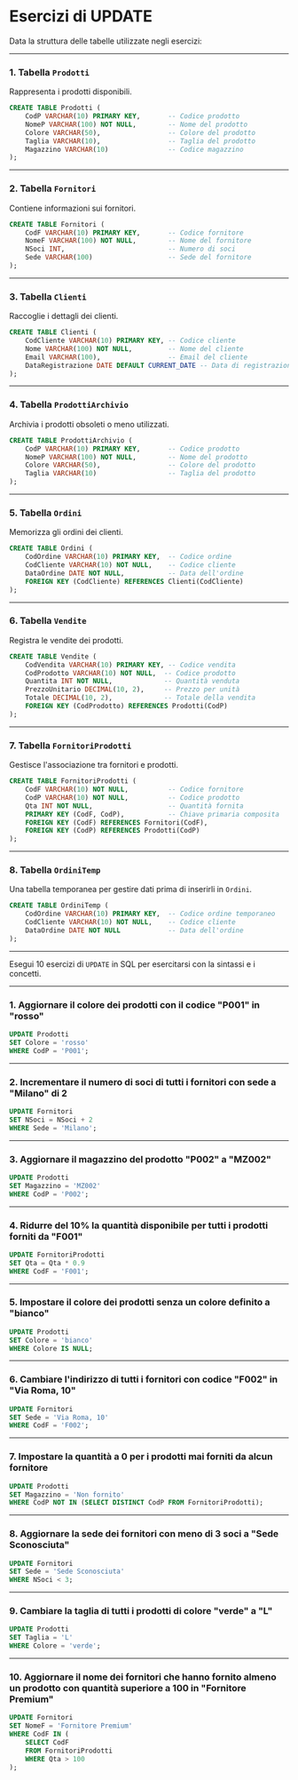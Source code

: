 # Esercizi di UPDATE

Data la struttura delle tabelle utilizzate negli esercizi:

---

### **1. Tabella `Prodotti`**
Rappresenta i prodotti disponibili.

```sql
CREATE TABLE Prodotti (
    CodP VARCHAR(10) PRIMARY KEY,       -- Codice prodotto
    NomeP VARCHAR(100) NOT NULL,        -- Nome del prodotto
    Colore VARCHAR(50),                 -- Colore del prodotto
    Taglia VARCHAR(10),                 -- Taglia del prodotto
    Magazzino VARCHAR(10)               -- Codice magazzino
);
```

---

### **2. Tabella `Fornitori`**
Contiene informazioni sui fornitori.

```sql
CREATE TABLE Fornitori (
    CodF VARCHAR(10) PRIMARY KEY,       -- Codice fornitore
    NomeF VARCHAR(100) NOT NULL,        -- Nome del fornitore
    NSoci INT,                          -- Numero di soci
    Sede VARCHAR(100)                   -- Sede del fornitore
);
```

---

### **3. Tabella `Clienti`**
Raccoglie i dettagli dei clienti.

```sql
CREATE TABLE Clienti (
    CodCliente VARCHAR(10) PRIMARY KEY, -- Codice cliente
    Nome VARCHAR(100) NOT NULL,         -- Nome del cliente
    Email VARCHAR(100),                 -- Email del cliente
    DataRegistrazione DATE DEFAULT CURRENT_DATE -- Data di registrazione
);
```

---

### **4. Tabella `ProdottiArchivio`**
Archivia i prodotti obsoleti o meno utilizzati.

```sql
CREATE TABLE ProdottiArchivio (
    CodP VARCHAR(10) PRIMARY KEY,       -- Codice prodotto
    NomeP VARCHAR(100) NOT NULL,        -- Nome del prodotto
    Colore VARCHAR(50),                 -- Colore del prodotto
    Taglia VARCHAR(10)                  -- Taglia del prodotto
);
```

---

### **5. Tabella `Ordini`**
Memorizza gli ordini dei clienti.

```sql
CREATE TABLE Ordini (
    CodOrdine VARCHAR(10) PRIMARY KEY,  -- Codice ordine
    CodCliente VARCHAR(10) NOT NULL,    -- Codice cliente
    DataOrdine DATE NOT NULL,           -- Data dell'ordine
    FOREIGN KEY (CodCliente) REFERENCES Clienti(CodCliente)
);
```

---

### **6. Tabella `Vendite`**
Registra le vendite dei prodotti.

```sql
CREATE TABLE Vendite (
    CodVendita VARCHAR(10) PRIMARY KEY, -- Codice vendita
    CodProdotto VARCHAR(10) NOT NULL,  -- Codice prodotto
    Quantita INT NOT NULL,             -- Quantità venduta
    PrezzoUnitario DECIMAL(10, 2),     -- Prezzo per unità
    Totale DECIMAL(10, 2),             -- Totale della vendita
    FOREIGN KEY (CodProdotto) REFERENCES Prodotti(CodP)
);
```

---

### **7. Tabella `FornitoriProdotti`**
Gestisce l'associazione tra fornitori e prodotti.

```sql
CREATE TABLE FornitoriProdotti (
    CodF VARCHAR(10) NOT NULL,          -- Codice fornitore
    CodP VARCHAR(10) NOT NULL,          -- Codice prodotto
    Qta INT NOT NULL,                   -- Quantità fornita
    PRIMARY KEY (CodF, CodP),           -- Chiave primaria composita
    FOREIGN KEY (CodF) REFERENCES Fornitori(CodF),
    FOREIGN KEY (CodP) REFERENCES Prodotti(CodP)
);
```

---

### **8. Tabella `OrdiniTemp`**
Una tabella temporanea per gestire dati prima di inserirli in `Ordini`.

```sql
CREATE TABLE OrdiniTemp (
    CodOrdine VARCHAR(10) PRIMARY KEY,  -- Codice ordine temporaneo
    CodCliente VARCHAR(10) NOT NULL,    -- Codice cliente
    DataOrdine DATE NOT NULL            -- Data dell'ordine
);
```

---

Esegui 10 esercizi di `UPDATE` in SQL per esercitarsi con la sintassi e i concetti. 

---

### **1. Aggiornare il colore dei prodotti con il codice "P001" in "rosso"**
```sql
UPDATE Prodotti
SET Colore = 'rosso'
WHERE CodP = 'P001';
```

---

### **2. Incrementare il numero di soci di tutti i fornitori con sede a "Milano" di 2**
```sql
UPDATE Fornitori
SET NSoci = NSoci + 2
WHERE Sede = 'Milano';
```

---

### **3. Aggiornare il magazzino del prodotto "P002" a "MZ002"**
```sql
UPDATE Prodotti
SET Magazzino = 'MZ002'
WHERE CodP = 'P002';
```

---

### **4. Ridurre del 10% la quantità disponibile per tutti i prodotti forniti da "F001"**
```sql
UPDATE FornitoriProdotti
SET Qta = Qta * 0.9
WHERE CodF = 'F001';
```

---

### **5. Impostare il colore dei prodotti senza un colore definito a "bianco"**
```sql
UPDATE Prodotti
SET Colore = 'bianco'
WHERE Colore IS NULL;
```

---

### **6. Cambiare l'indirizzo di tutti i fornitori con codice "F002" in "Via Roma, 10"**
```sql
UPDATE Fornitori
SET Sede = 'Via Roma, 10'
WHERE CodF = 'F002';
```

---

### **7. Impostare la quantità a 0 per i prodotti mai forniti da alcun fornitore**
```sql
UPDATE Prodotti
SET Magazzino = 'Non fornito'
WHERE CodP NOT IN (SELECT DISTINCT CodP FROM FornitoriProdotti);
```

---

### **8. Aggiornare la sede dei fornitori con meno di 3 soci a "Sede Sconosciuta"**
```sql
UPDATE Fornitori
SET Sede = 'Sede Sconosciuta'
WHERE NSoci < 3;
```

---

### **9. Cambiare la taglia di tutti i prodotti di colore "verde" a "L"**
```sql
UPDATE Prodotti
SET Taglia = 'L'
WHERE Colore = 'verde';
```

---

### **10. Aggiornare il nome dei fornitori che hanno fornito almeno un prodotto con quantità superiore a 100 in "Fornitore Premium"**
```sql
UPDATE Fornitori
SET NomeF = 'Fornitore Premium'
WHERE CodF IN (
    SELECT CodF
    FROM FornitoriProdotti
    WHERE Qta > 100
);
```

